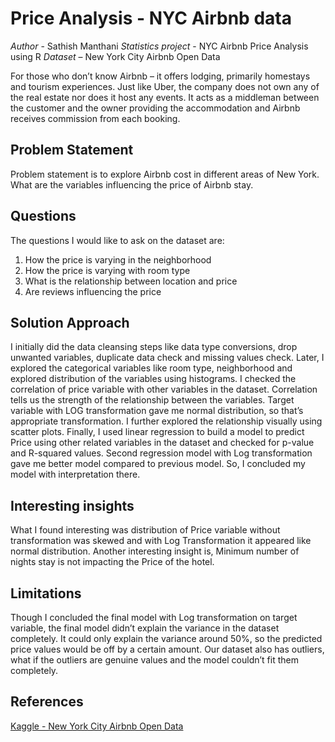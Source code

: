 # Price Analysis - NYC Airbnb data

*Author* - Sathish Manthani
*Statistics project* - NYC Airbnb Price Analysis using R
*Dataset* – New York City Airbnb Open Data

For those who don’t know Airbnb – it offers lodging, primarily homestays and tourism experiences. Just like Uber, the company does not own any of the real estate nor does it host any events. It acts as a middleman between the customer and the owner providing the accommodation and Airbnb receives commission from each booking.

## Problem Statement

Problem statement is to explore Airbnb cost in different areas of New York. What are the variables influencing the price of Airbnb stay.

## Questions

The questions I would like to ask on the dataset are:
1.	How the price is varying in the neighborhood
2.	How the price is varying with room type
3.	What is the relationship between location and price
4.	Are reviews influencing the price

## Solution Approach

I initially did the data cleansing steps like data type conversions, drop unwanted variables, duplicate data check and missing values check.
Later, I explored the categorical variables like room type, neighborhood and explored distribution of the variables using histograms.
I checked the correlation of price variable with other variables in the dataset. Correlation tells us the strength of the relationship between the variables. 
Target variable with LOG transformation gave me normal distribution, so that’s appropriate transformation. I further explored the relationship visually using scatter plots.
Finally, I used linear regression to build a model to predict Price using other related variables in the dataset and checked for p-value and R-squared values. Second regression model with Log transformation gave me better model compared to previous model. So, I concluded my model with interpretation there.


## Interesting insights

What I found interesting was distribution of Price variable without transformation was skewed and with Log Transformation it appeared like normal distribution. 
Another interesting insight is, Minimum number of nights stay is not impacting the Price of the hotel.

## Limitations 

Though I concluded the final model with Log transformation on target variable, the final model didn’t explain the variance in the dataset completely. It could only explain the variance around 50%, so the predicted price values would be off by a certain amount. Our dataset also has outliers, what if the outliers are genuine values and the model couldn’t fit them completely. 

## References

[Kaggle - New York City Airbnb Open Data](https://www.kaggle.com/dgomonov/new-york-city-airbnb-open-data)
